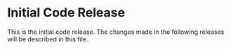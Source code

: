 Initial Code Release
====================
This is the initial code release. The changes made in the following releases will be described in this file.
